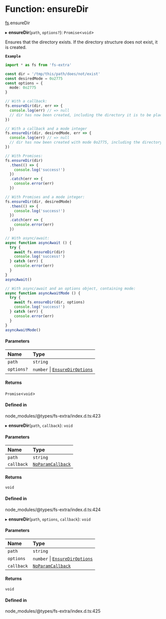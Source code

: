 # Function: ensureDir

[fs](../modules/fs.md).ensureDir

▸ **ensureDir**(`path`, `options?`): `Promise`<`void`\>

Ensures that the directory exists. If the directory structure does not exist, it is created.

**`Example`**

```ts
import * as fs from 'fs-extra'

const dir = '/tmp/this/path/does/not/exist'
const desiredMode = 0o2775
const options = {
  mode: 0o2775
}

// With a callback:
fs.ensureDir(dir, err => {
  console.log(err) // => null
  // dir has now been created, including the directory it is to be placed in
})

// With a callback and a mode integer
fs.ensureDir(dir, desiredMode, err => {
  console.log(err) // => null
  // dir has now been created with mode 0o2775, including the directory it is to be placed in
})

// With Promises:
fs.ensureDir(dir)
  .then(() => {
    console.log('success!')
  })
  .catch(err => {
    console.error(err)
  })

// With Promises and a mode integer:
fs.ensureDir(dir, desiredMode)
  .then(() => {
    console.log('success!')
  })
  .catch(err => {
    console.error(err)
  })

// With async/await:
async function asyncAwait () {
  try {
    await fs.ensureDir(dir)
    console.log('success!')
  } catch (err) {
    console.error(err)
  }
}
asyncAwait()

// With async/await and an options object, containing mode:
async function asyncAwaitMode () {
  try {
    await fs.ensureDir(dir, options)
    console.log('success!')
  } catch (err) {
    console.error(err)
  }
}
asyncAwaitMode()
```

#### Parameters

| Name | Type |
| :------ | :------ |
| `path` | `string` |
| `options?` | `number` \| [`EnsureDirOptions`](../interfaces/fs.EnsureDirOptions.md) |

#### Returns

`Promise`<`void`\>

#### Defined in

node_modules/@types/fs-extra/index.d.ts:423

▸ **ensureDir**(`path`, `callback`): `void`

#### Parameters

| Name | Type |
| :------ | :------ |
| `path` | `string` |
| `callback` | [`NoParamCallback`](../types/fs.NoParamCallback.md) |

#### Returns

`void`

#### Defined in

node_modules/@types/fs-extra/index.d.ts:424

▸ **ensureDir**(`path`, `options`, `callback`): `void`

#### Parameters

| Name | Type |
| :------ | :------ |
| `path` | `string` |
| `options` | `number` \| [`EnsureDirOptions`](../interfaces/fs.EnsureDirOptions.md) |
| `callback` | [`NoParamCallback`](../types/fs.NoParamCallback.md) |

#### Returns

`void`

#### Defined in

node_modules/@types/fs-extra/index.d.ts:425
